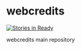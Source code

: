 # webcredits

[![Stories in Ready](https://badge.waffle.io/webcredits/webcredits.png?label=ready&title=Ready)](http://waffle.io/webcredits/webcredits)

webcredits main repository
